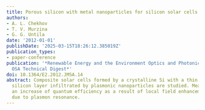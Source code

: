 ```yaml
---
title: Porous silicon with metal nanoparticles for silicon solar cells
authors:
- A. L. Chekhov
- T. V. Murzina
- G. G. Untila
date: '2012-01-01'
publishDate: '2025-03-15T18:26:12.385019Z'
publication_types:
- paper-conference
publication: '*Renewable Energy and the Environment Optics and Photonics Congress,
  OSA Technical Digest*'
doi: 10.1364/E2.2012.JM5A.14
abstract: Composite solar cells formed by a crystalline Si with a thin mesoporous
  silicon layer infiltrated by plasmonic nanoparticles are studied. Measurements show
  an increase of quantum efficiency as a result of local field enhancement near nanoparticles
  due to plasmon resonance.
---
```

